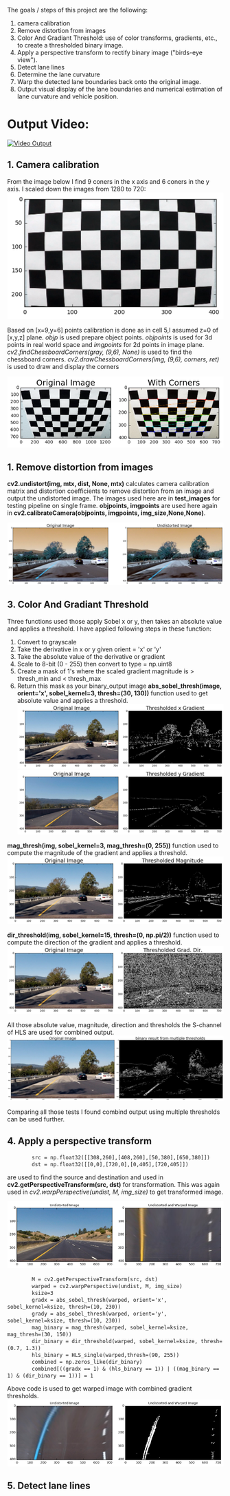 The goals / steps of this project are the following:

1.  camera calibration 
2.  Remove distortion from images
3.  Color And Gradiant Threshold: use of color transforms, gradients, etc., to create a thresholded binary image.
4.  Apply a perspective transform to rectify binary image ("birds-eye view").
5.  Detect lane lines
6.  Determine the lane curvature
7.  Warp the detected lane boundaries back onto the original image.
8.  Output visual display of the lane boundaries and numerical estimation of lane curvature and vehicle position.

# Output Video: 
[![Video Output](https://i.ytimg.com/vi/_u6I9w6048w/3.jpg?time=1486986474285)](https://www.youtube.com/watch?v=_u6I9w6048w)

## 1. Camera calibration 
From the image below I find 9 coners in the x axis and 6 coners in the y axis. I scaled down the images from 1280 to 720:
![No of Corners](https://github.com/parthasen/SDC/blob/P4/output_images/0.png)

Based on [x=9,y=6] points calibration is done as in cell 5,I assumed z=0 of [x,y,z] plane. *objp* is used prepare object points. *objpoints* is used for 3d points in real world space and *imgpoints* for 2d points in image plane. *cv2.findChessboardCorners(gray, (9,6), None)* is used to  find the chessboard corners. *cv2.drawChessboardCorners(img, (9,6), corners, ret)* is used to draw and display the corners

![Calibration result](https://github.com/parthasen/SDC/blob/P4/output_images/1.png)

## 1. Remove distortion from images
**cv2.undistort(img, mtx, dist, None, mtx)** calculates camera calibration matrix and distortion coefficients to remove distortion from an image and output the undistorted image. The images used here are in **test_images** for testing pipeline on single frame. **objpoints, imgpoints** are used here again in **cv2.calibrateCamera(objpoints, imgpoints, img_size,None,None)**.

![Calibration result](https://github.com/parthasen/SDC/blob/P4/output_images/3.png)

## 3.  Color And Gradiant Threshold
Three functions used those apply Sobel x or y, then takes an absolute value and applies a threshold. I have applied following steps in these function: 
1)  Convert to grayscale
2)  Take the derivative in x or y given orient = 'x' or 'y'
3)  Take the absolute value of the derivative or gradient
4)  Scale to 8-bit (0 - 255) then convert to type = np.uint8
5)  Create a mask of 1's where the scaled gradient magnitude 
            is > thresh_min and < thresh_max
6)  Return this mask as your binary_output image
**abs_sobel_thresh(image, orient='x', sobel_kernel=3, thresh=(30, 130))** function used to get  absolute value and applies a threshold.
![Calibration result](https://github.com/parthasen/SDC/blob/P4/output_images/4.png)
![Calibration result](https://github.com/parthasen/SDC/blob/P4/output_images/5.png)

**mag_thresh(img, sobel_kernel=3, mag_thresh=(0, 255))** function used to compute the magnitude of the gradient and applies a threshold.
![Calibration result](https://github.com/parthasen/SDC/blob/P4/output_images/6.png)

**dir_threshold(img, sobel_kernel=15, thresh=(0, np.pi/2))** function used to compute the direction of the gradient and applies a threshold.
![Calibration result](https://github.com/parthasen/SDC/blob/P4/output_images/7.png)

All those absolute value, magnitude, direction  and thresholds the S-channel of HLS are used for combined output.
![Calibration result](https://github.com/parthasen/SDC/blob/P4/output_images/9.png)

Comparing all those tests I found combind output using multiple thresholds can be used further.

## 4.  Apply a perspective transform

            src = np.float32([[308,260],[408,260],[50,380],[650,380]])
            dst = np.float32([[0,0],[720,0],[0,405],[720,405]])

are used to find the source and destination and used in **cv2.getPerspectiveTransform(src, dst)** for transformation. This was again used in *cv2.warpPerspective(undist, M, img_size)* to get transformed image. 

![Calibration result](https://github.com/parthasen/SDC/blob/P4/output_images/10.png)

            M = cv2.getPerspectiveTransform(src, dst)
            warped = cv2.warpPerspective(undist, M, img_size)
            ksize=3
            gradx = abs_sobel_thresh(warped, orient='x', sobel_kernel=ksize, thresh=(10, 230))
            grady = abs_sobel_thresh(warped, orient='y', sobel_kernel=ksize, thresh=(10, 230))
            mag_binary = mag_thresh(warped, sobel_kernel=ksize, mag_thresh=(30, 150))
            dir_binary = dir_threshold(warped, sobel_kernel=ksize, thresh=(0.7, 1.3))
            hls_binary = HLS_single(warped,thresh=(90, 255))
            combined = np.zeros_like(dir_binary)
            combined[((gradx == 1) & (hls_binary == 1)) | ((mag_binary == 1) & (dir_binary == 1))] = 1
Above code is used to get warped image with combined gradient thresholds. 
![Calibration result](https://github.com/parthasen/SDC/blob/P4/output_images/11.png)

## 5.  Detect lane lines
